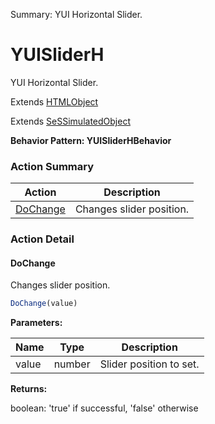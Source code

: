 Summary: YUI Horizontal Slider.

# YUISliderH

YUI Horizontal Slider.
 
Extends [HTMLObject](HTMLObject.md)

Extends [SeSSimulatedObject](SeSSimulatedObject.md)





**Behavior Pattern: YUISliderHBehavior**


<!-- ============================== property summary ========================== -->

	
<!-- ============================== action summary ========================== -->



### Action Summary

|  **Action** | **Description** | 
| ----------- | --------------- |
|	[DoChange](#dochange) | Changes slider position. |




<!-- ============================== property detail ========================== -->
	
	
<!-- ============================== action detail ========================== -->
	
### Action Detail
		
<a name="DoChange"></a>    
#### DoChange

Changes slider position.

```javascript
DoChange(value) 
```


**Parameters:**

|	**Name** | **Type** | **Description** |
| ---------- | -------- | --------------- |
| value | number |	Slider position to set. |




**Returns:**

boolean: 'true' if successful, 'false' otherwise



<a name="see.also.yuisliderh.dochange"></a>

	

